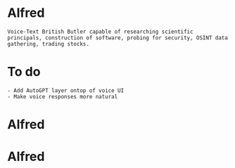 # Alfred
	Voice-Text British Butler capable of researching scientific principals, construction of software, probing for security, OSINT data gathering, trading stocks.
# To do
	- Add AutoGPT layer ontop of voice UI 
	- Make voice responses more natural
# Alfred
# Alfred

